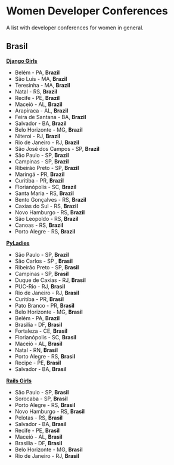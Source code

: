 # Women Developer Conferences

A list with developer conferences for women in general.

## Brasil

[**Django Girls**](https://djangogirls.org/)

- Belém - PA, **Brazil**
- São Luis - MA, **Brazil**
- Teresinha - MA, **Brazil**
- Natal - RS, **Brazil**
- Recife - PE, **Brazil**
- Maceió - AL, **Brazil**
- Arapiraca - AL, **Brazil**
- Feira de Santana - BA, **Brazil**
- Salvador - BA, **Brazil**
- Belo Horizonte - MG, **Brazil**
- Niteroi - RJ, **Brazil**
- Rio de Janeiro - RJ, **Brazil**
- São José dos Campos - SP, **Brazil**
- São Paulo - SP, **Brazil**
- Campinas - SP, **Brazil**
- Ribeirão Preto - SP, **Brazil**
- Maringá - PR, **Brazil**
- Curitiba - PR, **Brazil**
- Florianópolis - SC, **Brazil**
- Santa Maria - RS, **Brazil**
- Bento Gonçalves - RS, **Brazil**
- Caxias do Sul - RS, **Brazil**
- Novo Hamburgo - RS, **Brazil**
- São Leopoldo - RS, **Brazil**
- Canoas - RS, **Brazil**
- Porto Alegre - RS, **Brazil**

[**PyLadies**](http://brasil.pyladies.com/)   
- São Paulo - SP, **Brazil**
- São Carlos - SP , **Brasil**
- Ribeirão Preto - SP, **Brasil**
- Campinas - SP, **Brasil**
- Duque de Caxias - RJ, **Brasil**
- PUC-Rio - RJ, **Brasil**
- Rio de Janeiro - RJ, **Brasil**
- Curitiba - PR, **Brasil**
- Pato Branco - PR, **Brasil**
- Belo Horizonte - MG, **Brasil**
- Belém - PA, **Brazil**
- Brasilia - DF, **Brasil**
- Fortaleza - CE, **Brasil**
- Florianópolis - SC, **Brasil**
- Maceió - AL, **Brasil**
- Natal - RN, **Brasil**
- Porto Alegre - RS, **Brasil**
- Recipe - PE, **Brasil**
- Salvador - BA, **Brasil**


[**Rails Girls**](http://railsgirls.com/)
- São Paulo - SP, **Brasil**
- Sorocaba - SP, **Brasil**
- Porto Alegre - RS, **Brasil**
- Novo Hamburgo - RS, **Brasil**
- Pelotas - RS, **Brasil**
- Salvador - BA, **Brasil**
- Recife - PE, **Brasil**
- Maceió - AL, **Brasil**
- Brasilia - DF, **Brasil**
- Belo Horizonte - MG, **Brasil**
- Rio de Janeiro - RJ, **Brasil**


